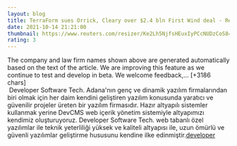 ```yaml
--- 
layout: blog
title: TerraForm sues Orrick, Cleary over $2.4 bln First Wind deal - Reuters
date: 2021-10-14 21:21:00
thumbnail: https://www.reuters.com/resizer/Ke2Lh5NjfsHEuxIyPCcNUDzCoS8=/1200x628/smart/filters:quality(80)/cloudfront-us-east-2.images.arcpublishing.com/reuters/FPYTTOL7X5M6HEAJCO4JPKNRKI.jpg
rating: 3
---
```

The company and law firm names shown above are generated automatically based on the text of the article. We are improving this feature as we continue to test and develop in beta. We welcome feedback,… [+3186 chars]</br>&nbsp;Developer Software Tech. Adana'nın genç ve dinamik yazılım firmalarından biri olmak için her daim kendini geliştiren yazılım konusunda yaratıcı ve güvenilir projeler üreten bir yazılım firmasıdır. Hazır altyapılı sistemler kullanmak yerine DevCMS web içerik yönetim sistemiyle altyapımızı kendimiz oluşturuyoruz. Developer Software Tech. web tabanlı özel yazılımlar ile teknik yeterliliği yüksek ve kaliteli altyapısı ile, uzun ömürlü ve güvenli yazılımlar geliştirme hususunu kendine ilke edinmiştir.<a href="https://www.developerbilisim.com/">developer</a>